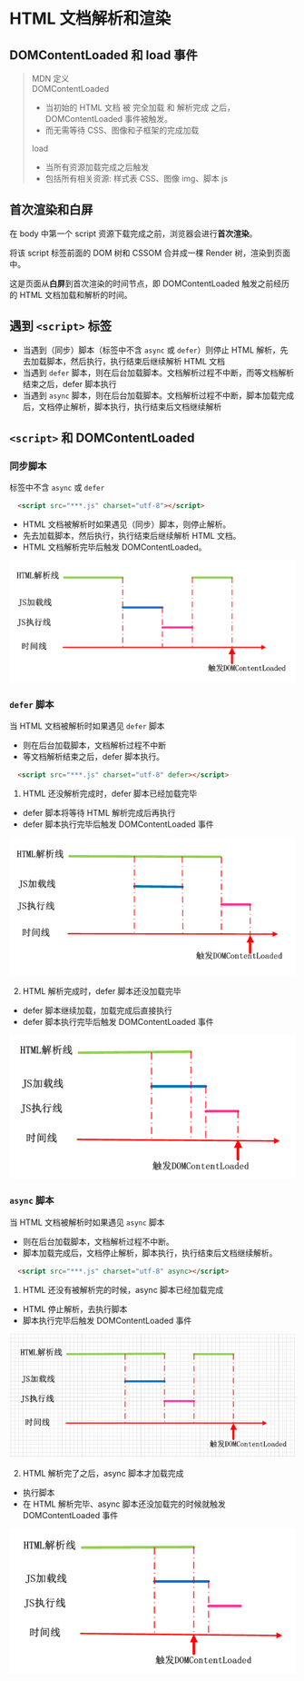 # HTML 文档解析和渲染

## DOMContentLoaded 和 load 事件

> MDN 定义  
> DOMContentLoaded
>
> - 当初始的 HTML 文档 被 完全加载 和 解析完成 之后，DOMContentLoaded 事件被触发。
> - 而无需等待 CSS、图像和子框架的完成加载
>
> load
>
> - 当所有资源加载完成之后触发
> - 包括所有相关资源: 样式表 CSS、图像 img、脚本 js

## 首次渲染和白屏

在 body 中第一个 script 资源下载完成之前，浏览器会进行**首次渲染**。

将该 script 标签前面的 DOM 树和 CSSOM 合并成一棵 Render 树，渲染到页面中。

这是页面从**白屏**到首次渲染的时间节点，即 DOMContentLoaded 触发之前经历的 HTML 文档加载和解析的时间。

## 遇到 `<script>` 标签

- 当遇到（同步）脚本（标签中不含 `async` 或 `defer`）则停止 HTML 解析，先去加载脚本，然后执行，执行结束后继续解析 HTML 文档
- 当遇到 `defer` 脚本，则在后台加载脚本。文档解析过程不中断，而等文档解析结束之后，defer 脚本执行
- 当遇到 `async` 脚本，则在后台加载脚本。文档解析过程不中断，脚本加载完成后，文档停止解析，脚本执行，执行结束后文档继续解析

## `<script>` 和 DOMContentLoaded

### 同步脚本

标签中不含 `async` 或 `defer`

```HTML
  <script src="***.js" charset="utf-8"></script>
```

- HTML 文档被解析时如果遇见（同步）脚本，则停止解析。
- 先去加载脚本，然后执行，执行结束后继续解析 HTML 文档。
- HTML 文档解析完毕后触发 DOMContentLoaded。

![script-sync](./imgs/js-sync.png)

### `defer` 脚本

当 HTML 文档被解析时如果遇见 `defer` 脚本

- 则在后台加载脚本，文档解析过程不中断
- 等文档解析结束之后，defer 脚本执行。

```HTML
  <script src="***.js" charset="utf-8" defer></script>
```

1. HTML 还没解析完成时，defer 脚本已经加载完毕

- defer 脚本将等待 HTML 解析完成后再执行
- defer 脚本执行完毕后触发 DOMContentLoaded 事件

![script-defer1](./imgs/js-defer1.png)

2. HTML 解析完成时，defer 脚本还没加载完毕

- defer 脚本继续加载，加载完成后直接执行
- defer 脚本执行完毕后触发 DOMContentLoaded 事件

![script-defer2](./imgs/js-defer2.png)

### `async` 脚本

当 HTML 文档被解析时如果遇见 `async` 脚本

- 则在后台加载脚本，文档解析过程不中断。
- 脚本加载完成后，文档停止解析，脚本执行，执行结束后文档继续解析。

```HTML
  <script src="***.js" charset="utf-8" async></script>
```

1. HTML 还没有被解析完的时候，async 脚本已经加载完成

- HTML 停止解析，去执行脚本
- 脚本执行完毕后触发 DOMContentLoaded 事件

![script-async1](./imgs/js-async1.png)

2. HTML 解析完了之后，async 脚本才加载完成

- 执行脚本
- 在 HTML 解析完毕、async 脚本还没加载完的时候就触发 DOMContentLoaded 事件

![script-async2](./imgs/js-async2.png)
